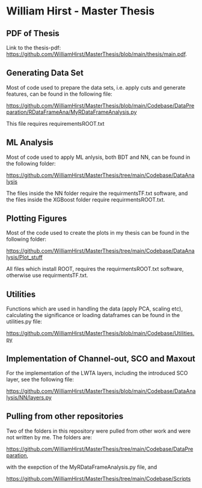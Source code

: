 # William Hirst - Master Thesis

## PDF of Thesis
Link to the thesis-pdf: https://github.com/WilliamHirst/MasterThesis/blob/main/thesis/main.pdf.

## Generating Data Set
Most of code used to prepare the data sets, i.e. apply cuts and generate features, can be found in the following file:

https://github.com/WilliamHirst/MasterThesis/blob/main/Codebase/DataPreparation/RDataFrameAna/MyRDataFrameAnalysis.py

This file requires requirementsROOT.txt 

## ML Analysis 
Most of code used to apply ML anlysis, both BDT and NN, can be found in the following folder:

https://github.com/WilliamHirst/MasterThesis/tree/main/Codebase/DataAnalysis

The files inside the NN folder require the requirmentsTF.txt software, and the files inside the XGBoost folder require requirmentsROOT.txt.

## Plotting Figures
Most of the code used to create the plots in my thesis can be found in the following folder:

https://github.com/WilliamHirst/MasterThesis/tree/main/Codebase/DataAnalysis/Plot_stuff

All files which install ROOT, requires the requirmentsROOT.txt software, otherwise use requirmentsTF.txt.

## Utilities 

Functions which are used in handling the data (apply PCA, scaling etc), calculating the significance or loading dataframes can be found in the utilities.py file:

https://github.com/WilliamHirst/MasterThesis/blob/main/Codebase/Utilities.py

## Implementation of Channel-out, SCO and Maxout

For the implementation of the LWTA layers, including the introduced SCO layer, see the following file:

https://github.com/WilliamHirst/MasterThesis/blob/main/Codebase/DataAnalysis/NN/layers.py

## Pulling from other repositories 

Two of the folders in this repository were pulled from other work and were not written by me. The folders are:

https://github.com/WilliamHirst/MasterThesis/tree/main/Codebase/DataPreparation,

with the exepction of the MyRDataFrameAnalysis.py file, and

https://github.com/WilliamHirst/MasterThesis/tree/main/Codebase/Scripts



